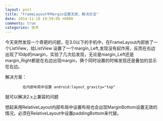 ```yaml
---
layout: post
title: "FrameLayout中Margin设置无效，解决办法"
date: 2014-11-10 19:59:09 +0800
comments: true
categories: 技术
---
```


今天突然发现一个奇葩的问题，在3.0以下的手机中，在FrameLayout内部放了一个ListView，给ListView 设置了一个margin_Left,发现没有起作用，反而在右边出现了10dp的margin，实验了几次后发现，无论是margin_Left还是margin_Right都是在右边出现margin，俩个同时设置的时候发现还是叠加的显示在右边。

解决方案：

			在内部布局中设置 android:layout_gravity="top"

就可以解决2.x上兼容的问题


想起来用RelativeLayout内部布局中设置布局也会出现MarginBottom设置无效的情况，必须在RelativeLayout中设置paddingBottom来代替。
